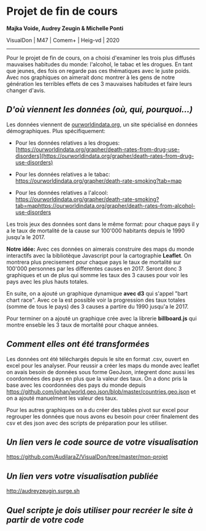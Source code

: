 # Projet de fin de cours

**Majka Voide, Audrey Zeugin & Michelle Ponti**  

VisualDon | M47 | Comem+ | Heig-vd | 2020

------

Pour le projet de fin de cours, on a choisi d'examiner les trois plus diffusés mauvaises habitudes du monde: l'alcohol, le tabac et les drogues. En tant que jeunes, des fois on regarde pas ces thématiques avec le juste poids. Avec nos graphiques on aimerait donc montrer à les gens de notre génération les terribles effets de ces 3 mauvaises habitudes et faire leurs changer d'avis.

## ***D'où viennent les données (où, qui, pourquoi...)***

Les données viennent de [ourworldindata.org](), un site spécialisé en données démographiques. Plus spécifiquement:

- Pour les données relatives a les drogues:
  [https://ourworldindata.org/grapher/death-rates-from-drug-use-disorders](https://ourworldindata.org/grapher/death-rates-from-drug-use-disorders)

- Pour les données relatives a le tabac:
  https://ourworldindata.org/grapher/death-rate-smoking?tab=map

- Pour les données relatives a l'alcool:
  https://ourworldindata.org/grapher/death-rate-smoking?tab=maphttps://ourworldindata.org/grapher/death-rates-from-alcohol-use-disorders

Les trois jeux des données sont dans le même format: pour chaque pays il y a le taux de mortalité de la cause sur 100'000 habitants depuis le 1990 jusqu'a le 2017. 

**Notre idée:**
Avec ces données on aimerais construire des maps du monde interactifs avec la bibliotèque Javascript pour la cartographie **Leaflet**. On montrera plus precisement pour chaque pays le taux de mortalité sur 100'000 personnes par les differentes causes en 2017. Seront donc 3 graphiques et un de plus qui somme les taux des 3 causes pour voir les pays avec les plus hauts totales.

En suite, on a ajouté un graphique dynamique **avec d3** qui s'appel "bart chart race". Avec ce la est possible voir la progression des taux totales (somme de tous le pays) des 3 causes a partire du 1990 jusqu'a le 2017. 

Pour terminer on a ajouté un graphique crée avec la librerie **billboard.js** qui montre enseble les 3 taux de mortalité pour chaque années. 

## ***Comment elles ont été transformées***

Les données ont été téléchargés depuis le site en format .csv, ouvert en excel pour les analyser. Pour reussir a créer les maps du monde avec leaflet on avais besoin de données sous forme GeoJson, integrent donc aussi les coordonnées des pays en plus que la valeur des taux. On a donc pris la base avec les coordonnées des pays du monde depuis https://github.com/johan/world.geo.json/blob/master/countries.geo.json et on a ajouté manuelment les valeur des taux.

Pour les autres graphiques on a du créer des tables pivot sur excel pour regrouper les données que nous avons eu besoin pour créer finalement des csv et des json avec des scripts de préparation pour les utiliser.

## ***Un lien vers le code source de votre visualisation***

https://github.com/AudilaraZ/VisualDon/tree/master/mon-projet

## ***Un lien vers votre visualisation publiée***

http://audreyzeugin.surge.sh

## ***Quel scripte je dois utiliser pour recréer le site à partir de votre code***

